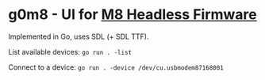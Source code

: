 # g0m8 - UI for [M8 Headless Firmware](https://github.com/DirtyWave/M8HeadlessFirmware)

Implemented in Go, uses SDL (+ SDL TTF).

List available devices: `go run . -list`

Connect to a device: `go run . -device /dev/cu.usbmodem87168001`